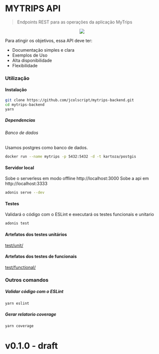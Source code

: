 # MYTRIPS API

> Endpoints REST para as operações da aplicação MyTrips

<div align="center"><img src="logo.png"/></div>

Para atingir os objetivos, essa API deve ter:

- Documentação simples e clara
- Exemplos de Uso
- Alta disponibilidade
- Flexibilidade

### Utilização

#### Instalação

```bash
git clone https://github.com/jcolscript/mytrips-backend.git
cd mytrips-backend
yarn
```

##### Dependencias

###### Banco de dados

Usamos postgres como banco de dados.

```bash
docker run --name mytrips -p 5432:5432 -d -t kartoza/postgis
```

#### Servidor local

Sobe o serverless em modo offline http://localhost:3000
Sobe a api em http://localhost:3333

```bash
adonis serve --dev
```

#### Testes

Validará o código com o ESLint e executará os testes funcionais e unitario

```bash
adonis test
```

#### Artefatos dos testes unitários

[test/unit/](test/unit)

#### Artefatos dos testes de funcionais

[test/functional/](test/functional)

### Outros comandos

##### Validar código com o ESLint

```bash
yarn eslint
```

##### Gerar relatorio coverage

```bash
yarn coverage
```

# v0.1.0 - draft
